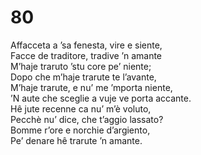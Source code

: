 # 80
  
Affacceta a ’sa fenesta, vire e siente,  
Facce de traditore, tradive ’n amante  
M’haje traruto ’stu core pe’ niente;  
Dopo che m’haje trarute te l’avante,  
M’haje trarute, e nu’ me ’mporta niente,  
’N aute che sceglie a vuje ve porta accante.  
Hê jute recenne ca nu’ m’è voluto,  
Pecchè nu’ dice, che t’aggio lassato?  
Bomme r’ore e norchie d’argiento,  
Pe’ denare hê trarute ’n amante.
